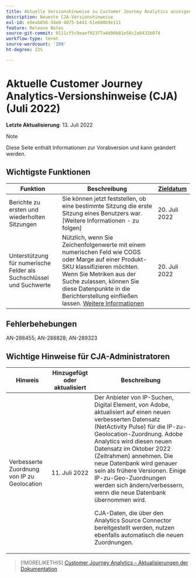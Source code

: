 ```yaml
---
title: Aktuelle Versionshinweise zu Customer Journey Analytics anzeigen
description: Neueste CJA-Versionshinweise
exl-id: e8eab856-34e0-4875-b441-b1e680b9e111
feature: Release Notes
source-git-commit: 0111cf5c9eaef92377a4d90b81e58c2a0432b074
workflow-type: tm+mt
source-wordcount: '209'
ht-degree: 22%

---
```


# Aktuelle Customer Journey Analytics-Versionshinweise (CJA) (Juli 2022)

**Letzte Aktualisierung**: 13. Juli 2022

>[!NOTE]
>
>Diese Seite enthält Informationen zur Vorabversion und kann geändert werden.

## Wichtigste Funktionen

| Funktion | Beschreibung | [Zieldatum](/help/release-notes/releases.md) |
| ----------- | ---------- | ----- |
| Berichte zu ersten und wiederholten Sitzungen | Sie können jetzt feststellen, ob eine bestimmte Sitzung die erste Sitzung eines Benutzers war. [Weitere Informationen - zu folgen] | 20. Juli 2022 |
| Unterstützung für numerische Felder als Suchschlüssel und Suchwerte | Nützlich, wenn Sie Zeichenfolgenwerte mit einem numerischen Feld wie COGS oder Marge auf einer Produkt-SKU klassifizieren möchten. Wenn Sie Metriken aus der Suche zulassen, können Sie diese Datenpunkte in die Berichterstellung einfließen lassen. [Weitere Informationen](https://experienceleague.adobe.com/docs/analytics-platform/using/cja-connections/create-connection.html#numeric) | 20. Juli 2022 |

## Fehlerbehebungen

AN-288455; AN-288828; AN-289323

## Wichtige Hinweise für CJA-Administratoren

| Hinweis | Hinzugefügt oder aktualisiert | Beschreibung |
| --- | --- | --- |
| Verbesserte Zuordnung von IP zu Geolocation | 11. Juli 2022 | Der Anbieter von IP-Suchen, Digital Element, von Adobe, aktualisiert auf einen neuen verbesserten Datensatz (NetActivity Pulse) für die IP-zu-Geolocation-Zuordnung. Adobe Analytics wird diesen neuen Datensatz im Oktober 2022 (Zeitrahmen) annehmen. Die neue Datenbank wird genauer sein als frühere Versionen. Einige IP-zu-Geo-Zuordnungen werden sich ändern/verbessern, wenn die neue Datenbank übernommen wird.<p> CJA-Daten, die über den Analytics Source Connector bereitgestellt werden, nutzen ebenfalls automatisch die neuen Zuordnungen. |

>[!MORELIKETHIS]
>[Customer Journey Analytics – Aktualisierungen der Dokumentation](/help/release-notes/doc-changes.md)

